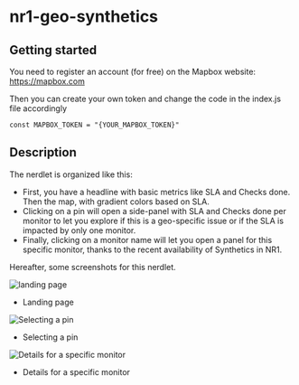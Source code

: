 # nr1-geo-synthetics

## Getting started

You need to register an account (for free) on the Mapbox website: https://mapbox.com

Then you can create your own token and change the code in the index.js file accordingly

```
const MAPBOX_TOKEN = "{YOUR_MAPBOX_TOKEN}"

```

## Description
The nerdlet is organized like this:

* First, you have a headline with basic metrics like SLA and Checks done. Then the map, with gradient colors based on SLA.
* Clicking on a pin will open a side-panel with SLA and Checks done per monitor to let you explore if this is a geo-specific issue or if the SLA is impacted by only one monitor.
* Finally, clicking on a monitor name will let you open a panel for this specific monitor, thanks to the recent availability of Synthetics in NR1.

Hereafter, some screenshots for this nerdlet.

![landing page](https://lh3.googleusercontent.com/PbyzXRXwPn4bTTR7G62jTiiuFL1Jqm1tuRb7CQ1Jkm1407yJuzMtKkhbm0Tvgh8UzKrrl_DZWajLxSao_g=s1600)
* Landing page

![Selecting a pin](https://lh3.googleusercontent.com/bek4h7C0SLp9NBy886KTAq1ArDQMSBBVLlNPs6Ym8QQ1Pai3qNd7PhX2zYg7YvGEQm4xEFS3zPpgaaCloAi4=s1600)
* Selecting a pin

![Details for a specific monitor](https://lh3.googleusercontent.com/OUt2JaRomSzBQVAwDYDhcpkJGclTCOR4VStzTfpJx1vmZSMG03n66j6NSxY6VaNV1pl9bGvEyWUVyP15fyY=s1600)
* Details for a specific monitor
